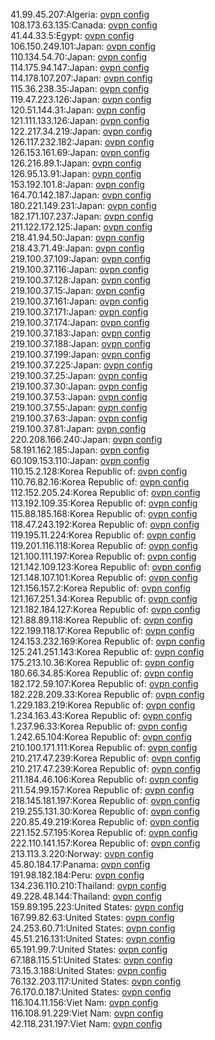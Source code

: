 41.99.45.207:Algeria: [ovpn config](vpn/41_99_45_207.ovpn)  
108.173.63.135:Canada: [ovpn config](vpn/108_173_63_135.ovpn)  
41.44.33.5:Egypt: [ovpn config](vpn/41_44_33_5.ovpn)  
106.150.249.101:Japan: [ovpn config](vpn/106_150_249_101.ovpn)  
110.134.54.70:Japan: [ovpn config](vpn/110_134_54_70.ovpn)  
114.175.94.147:Japan: [ovpn config](vpn/114_175_94_147.ovpn)  
114.178.107.207:Japan: [ovpn config](vpn/114_178_107_207.ovpn)  
115.36.238.35:Japan: [ovpn config](vpn/115_36_238_35.ovpn)  
119.47.223.126:Japan: [ovpn config](vpn/119_47_223_126.ovpn)  
120.51.144.31:Japan: [ovpn config](vpn/120_51_144_31.ovpn)  
121.111.133.126:Japan: [ovpn config](vpn/121_111_133_126.ovpn)  
122.217.34.219:Japan: [ovpn config](vpn/122_217_34_219.ovpn)  
126.117.232.182:Japan: [ovpn config](vpn/126_117_232_182.ovpn)  
126.153.161.69:Japan: [ovpn config](vpn/126_153_161_69.ovpn)  
126.216.89.1:Japan: [ovpn config](vpn/126_216_89_1.ovpn)  
126.95.13.91:Japan: [ovpn config](vpn/126_95_13_91.ovpn)  
153.192.101.8:Japan: [ovpn config](vpn/153_192_101_8.ovpn)  
164.70.142.187:Japan: [ovpn config](vpn/164_70_142_187.ovpn)  
180.221.149.231:Japan: [ovpn config](vpn/180_221_149_231.ovpn)  
182.171.107.237:Japan: [ovpn config](vpn/182_171_107_237.ovpn)  
211.122.172.125:Japan: [ovpn config](vpn/211_122_172_125.ovpn)  
218.41.94.50:Japan: [ovpn config](vpn/218_41_94_50.ovpn)  
218.43.71.49:Japan: [ovpn config](vpn/218_43_71_49.ovpn)  
219.100.37.109:Japan: [ovpn config](vpn/219_100_37_109.ovpn)  
219.100.37.116:Japan: [ovpn config](vpn/219_100_37_116.ovpn)  
219.100.37.128:Japan: [ovpn config](vpn/219_100_37_128.ovpn)  
219.100.37.15:Japan: [ovpn config](vpn/219_100_37_15.ovpn)  
219.100.37.161:Japan: [ovpn config](vpn/219_100_37_161.ovpn)  
219.100.37.171:Japan: [ovpn config](vpn/219_100_37_171.ovpn)  
219.100.37.174:Japan: [ovpn config](vpn/219_100_37_174.ovpn)  
219.100.37.183:Japan: [ovpn config](vpn/219_100_37_183.ovpn)  
219.100.37.188:Japan: [ovpn config](vpn/219_100_37_188.ovpn)  
219.100.37.199:Japan: [ovpn config](vpn/219_100_37_199.ovpn)  
219.100.37.225:Japan: [ovpn config](vpn/219_100_37_225.ovpn)  
219.100.37.25:Japan: [ovpn config](vpn/219_100_37_25.ovpn)  
219.100.37.30:Japan: [ovpn config](vpn/219_100_37_30.ovpn)  
219.100.37.53:Japan: [ovpn config](vpn/219_100_37_53.ovpn)  
219.100.37.55:Japan: [ovpn config](vpn/219_100_37_55.ovpn)  
219.100.37.63:Japan: [ovpn config](vpn/219_100_37_63.ovpn)  
219.100.37.81:Japan: [ovpn config](vpn/219_100_37_81.ovpn)  
220.208.166.240:Japan: [ovpn config](vpn/220_208_166_240.ovpn)  
58.191.162.185:Japan: [ovpn config](vpn/58_191_162_185.ovpn)  
60.109.153.110:Japan: [ovpn config](vpn/60_109_153_110.ovpn)  
110.15.2.128:Korea Republic of: [ovpn config](vpn/110_15_2_128.ovpn)  
110.76.82.16:Korea Republic of: [ovpn config](vpn/110_76_82_16.ovpn)  
112.152.205.24:Korea Republic of: [ovpn config](vpn/112_152_205_24.ovpn)  
113.192.109.35:Korea Republic of: [ovpn config](vpn/113_192_109_35.ovpn)  
115.88.185.168:Korea Republic of: [ovpn config](vpn/115_88_185_168.ovpn)  
118.47.243.192:Korea Republic of: [ovpn config](vpn/118_47_243_192.ovpn)  
119.195.11.224:Korea Republic of: [ovpn config](vpn/119_195_11_224.ovpn)  
119.201.116.118:Korea Republic of: [ovpn config](vpn/119_201_116_118.ovpn)  
121.100.111.197:Korea Republic of: [ovpn config](vpn/121_100_111_197.ovpn)  
121.142.109.123:Korea Republic of: [ovpn config](vpn/121_142_109_123.ovpn)  
121.148.107.101:Korea Republic of: [ovpn config](vpn/121_148_107_101.ovpn)  
121.156.157.2:Korea Republic of: [ovpn config](vpn/121_156_157_2.ovpn)  
121.167.251.34:Korea Republic of: [ovpn config](vpn/121_167_251_34.ovpn)  
121.182.184.127:Korea Republic of: [ovpn config](vpn/121_182_184_127.ovpn)  
121.88.89.118:Korea Republic of: [ovpn config](vpn/121_88_89_118.ovpn)  
122.199.118.17:Korea Republic of: [ovpn config](vpn/122_199_118_17.ovpn)  
124.153.232.169:Korea Republic of: [ovpn config](vpn/124_153_232_169.ovpn)  
125.241.251.143:Korea Republic of: [ovpn config](vpn/125_241_251_143.ovpn)  
175.213.10.36:Korea Republic of: [ovpn config](vpn/175_213_10_36.ovpn)  
180.66.34.85:Korea Republic of: [ovpn config](vpn/180_66_34_85.ovpn)  
182.172.59.107:Korea Republic of: [ovpn config](vpn/182_172_59_107.ovpn)  
182.228.209.33:Korea Republic of: [ovpn config](vpn/182_228_209_33.ovpn)  
1.229.183.219:Korea Republic of: [ovpn config](vpn/1_229_183_219.ovpn)  
1.234.163.43:Korea Republic of: [ovpn config](vpn/1_234_163_43.ovpn)  
1.237.96.33:Korea Republic of: [ovpn config](vpn/1_237_96_33.ovpn)  
1.242.65.104:Korea Republic of: [ovpn config](vpn/1_242_65_104.ovpn)  
210.100.171.111:Korea Republic of: [ovpn config](vpn/210_100_171_111.ovpn)  
210.217.47.239:Korea Republic of: [ovpn config](vpn/210_217_47_239.ovpn)  
210.217.47.239:Korea Republic of: [ovpn config](vpn/210_217_47_239.ovpn)  
211.184.46.106:Korea Republic of: [ovpn config](vpn/211_184_46_106.ovpn)  
211.54.99.157:Korea Republic of: [ovpn config](vpn/211_54_99_157.ovpn)  
218.145.181.197:Korea Republic of: [ovpn config](vpn/218_145_181_197.ovpn)  
219.255.131.30:Korea Republic of: [ovpn config](vpn/219_255_131_30.ovpn)  
220.85.49.219:Korea Republic of: [ovpn config](vpn/220_85_49_219.ovpn)  
221.152.57.195:Korea Republic of: [ovpn config](vpn/221_152_57_195.ovpn)  
222.110.141.157:Korea Republic of: [ovpn config](vpn/222_110_141_157.ovpn)  
213.113.3.220:Norway: [ovpn config](vpn/213_113_3_220.ovpn)  
45.80.184.17:Panama: [ovpn config](vpn/45_80_184_17.ovpn)  
191.98.182.184:Peru: [ovpn config](vpn/191_98_182_184.ovpn)  
134.236.110.210:Thailand: [ovpn config](vpn/134_236_110_210.ovpn)  
49.228.48.144:Thailand: [ovpn config](vpn/49_228_48_144.ovpn)  
159.89.195.223:United States: [ovpn config](vpn/159_89_195_223.ovpn)  
167.99.82.63:United States: [ovpn config](vpn/167_99_82_63.ovpn)  
24.253.60.71:United States: [ovpn config](vpn/24_253_60_71.ovpn)  
45.51.216.131:United States: [ovpn config](vpn/45_51_216_131.ovpn)  
65.191.99.7:United States: [ovpn config](vpn/65_191_99_7.ovpn)  
67.188.115.51:United States: [ovpn config](vpn/67_188_115_51.ovpn)  
73.15.3.188:United States: [ovpn config](vpn/73_15_3_188.ovpn)  
76.132.203.117:United States: [ovpn config](vpn/76_132_203_117.ovpn)  
76.170.0.187:United States: [ovpn config](vpn/76_170_0_187.ovpn)  
116.104.11.156:Viet Nam: [ovpn config](vpn/116_104_11_156.ovpn)  
116.108.91.229:Viet Nam: [ovpn config](vpn/116_108_91_229.ovpn)  
42.118.231.197:Viet Nam: [ovpn config](vpn/42_118_231_197.ovpn)  

